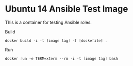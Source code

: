 # Ubuntu 14 Ansible Test Image #

This is a container for testing Ansible roles.

Build

    docker build -i -t [image tag] -f [dockefile] .

Run

    docker run -e TERM=xterm --rm -i -t [image tag] bash
